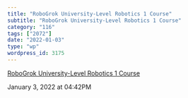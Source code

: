 ```yaml
---
title: "RoboGrok University-Level Robotics 1 Course"
subtitle: "RoboGrok University-Level Robotics 1 Course"
category: "116"
tags: ["2072"]
date: "2022-01-03"
type: "wp"
wordpress_id: 3175
---
```

[ RoboGrok University-Level Robotics 1 Course](http://www.robogrok.com/Robotics_1.php)
 
January 3, 2022 at 04:42PM